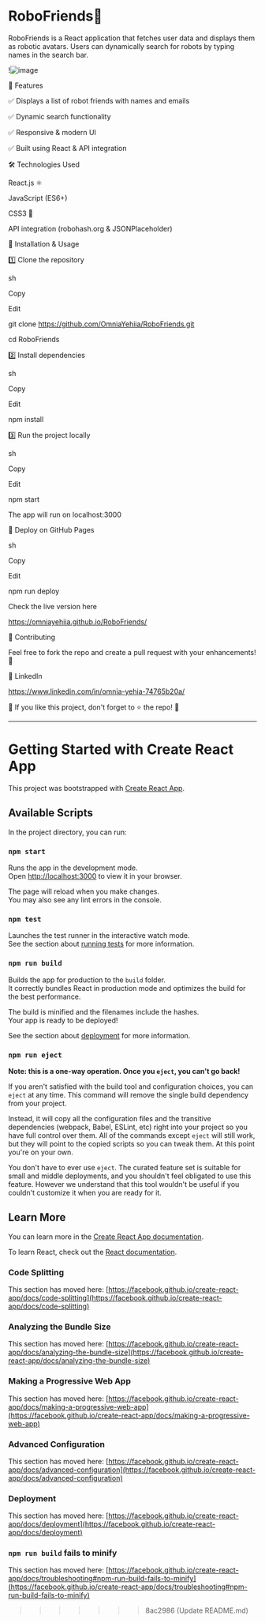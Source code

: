# RoboFriends🦾

RoboFriends is a React application that fetches user data and displays them as robotic avatars.
Users can dynamically search for robots by typing names in the search bar.

!![image](https://github.com/user-attachments/assets/5b50efac-26e2-4ba4-9d81-6e76070e762b)



📌 Features

✅ Displays a list of robot friends with names and emails

✅ Dynamic search functionality

✅ Responsive & modern UI

✅ Built using React & API integration


🛠️ Technologies Used

React.js ⚛️

JavaScript (ES6+)

CSS3 🎨

API integration (robohash.org & JSONPlaceholder)


🔧 Installation & Usage

1️⃣ Clone the repository

sh

Copy

Edit

git clone https://github.com/OmniaYehiia/RoboFriends.git

cd RoboFriends

2️⃣ Install dependencies

sh

Copy

Edit

npm install

3️⃣ Run the project locally

sh

Copy

Edit

npm start

The app will run on localhost:3000


🚀 Deploy on GitHub Pages

sh

Copy

Edit

npm run deploy

Check the live version here

https://omniayehiia.github.io/RoboFriends/

🙌 Contributing

Feel free to fork the repo and create a pull request with your enhancements! 🚀



🔗 LinkedIn 

https://www.linkedin.com/in/omnia-yehia-74765b20a/


🎯 If you like this project, don't forget to ⭐ the repo! 🌟


---------------------------------------------------------------------------------------------------------------------------------------------------------------------------------------------------------------------------------------------


# Getting Started with Create React App

This project was bootstrapped with [Create React App](https://github.com/facebook/create-react-app).

## Available Scripts

In the project directory, you can run:

### `npm start`

Runs the app in the development mode.\
Open [http://localhost:3000](http://localhost:3000) to view it in your browser.

The page will reload when you make changes.\
You may also see any lint errors in the console.

### `npm test`

Launches the test runner in the interactive watch mode.\
See the section about [running tests](https://facebook.github.io/create-react-app/docs/running-tests) for more information.

### `npm run build`

Builds the app for production to the `build` folder.\
It correctly bundles React in production mode and optimizes the build for the best performance.

The build is minified and the filenames include the hashes.\
Your app is ready to be deployed!

See the section about [deployment](https://facebook.github.io/create-react-app/docs/deployment) for more information.

### `npm run eject`

**Note: this is a one-way operation. Once you `eject`, you can't go back!**

If you aren't satisfied with the build tool and configuration choices, you can `eject` at any time. This command will remove the single build dependency from your project.

Instead, it will copy all the configuration files and the transitive dependencies (webpack, Babel, ESLint, etc) right into your project so you have full control over them. All of the commands except `eject` will still work, but they will point to the copied scripts so you can tweak them. At this point you're on your own.

You don't have to ever use `eject`. The curated feature set is suitable for small and middle deployments, and you shouldn't feel obligated to use this feature. However we understand that this tool wouldn't be useful if you couldn't customize it when you are ready for it.

## Learn More

You can learn more in the [Create React App documentation](https://facebook.github.io/create-react-app/docs/getting-started).

To learn React, check out the [React documentation](https://reactjs.org/).

### Code Splitting

This section has moved here: [https://facebook.github.io/create-react-app/docs/code-splitting](https://facebook.github.io/create-react-app/docs/code-splitting)

### Analyzing the Bundle Size

This section has moved here: [https://facebook.github.io/create-react-app/docs/analyzing-the-bundle-size](https://facebook.github.io/create-react-app/docs/analyzing-the-bundle-size)

### Making a Progressive Web App

This section has moved here: [https://facebook.github.io/create-react-app/docs/making-a-progressive-web-app](https://facebook.github.io/create-react-app/docs/making-a-progressive-web-app)

### Advanced Configuration

This section has moved here: [https://facebook.github.io/create-react-app/docs/advanced-configuration](https://facebook.github.io/create-react-app/docs/advanced-configuration)

### Deployment

This section has moved here: [https://facebook.github.io/create-react-app/docs/deployment](https://facebook.github.io/create-react-app/docs/deployment)

### `npm run build` fails to minify

This section has moved here: [https://facebook.github.io/create-react-app/docs/troubleshooting#npm-run-build-fails-to-minify](https://facebook.github.io/create-react-app/docs/troubleshooting#npm-run-build-fails-to-minify)
>>>>>>> 8ac2986 (Update README.md)
